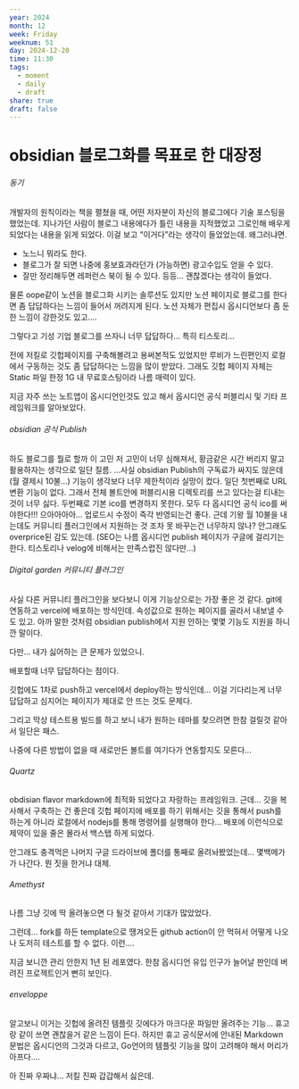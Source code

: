 ```yaml
---
year: 2024
month: 12
week: Friday
weeknum: 51
day: 2024-12-20
time: 11:30
tags:
  - moment
  - daily
  - draft
share: true
draft: false
---
```

# obsidian 블로그화를 목표로 한 대장정

###### 동기
개발자의 원칙이라는 책을 펼쳤을 때, 어떤 저자분이 자신의 블로그에다 기술 포스팅을 했었는데. 지나가던 사람이 블로그 내용에다가 틀린 내용을 지적했었고 그로인해 배우게 되었다는 내용을 읽게 되었다.
이걸 보고 “이거다”라는 생각이 들었었는데. 왜그러냐면.
- 노느니 뭐라도 한다.
- 블로그가 잘 되면 나중에 홍보효과라던가 (가능하면) 광고수입도 얻을 수 있다.
- 잘만 정리해두면 레퍼런스 북이 될 수 있다.
등등... 괜찮겠다는 생각이 들었다.

물론 oope같이 노션을 블로그화 시키는 솔루션도 있지만 노션 페이지로 블로그를 한다면 좀 답답하다는 느낌이 들어서 꺼려지게 된다. 노션 자체가 편집시 옵시디언보다 좀 둔한 느낌이 강한것도 있고....

그렇다고 기성 기업 블로그를 쓰자니 너무 답답하다... 특히 티스토리...

전에 저킬로 깃헙페이지를 구축해볼려고 용써본적도 있었지만 루비가 느린편인지 로컬에서 구동하는 것도 좀 답답하다는 느낌을 많이 받았다.
그래도 깃헙 페이지 자체는 Static 파일 한정 1G 내 무료호스팅이라 나름 매력이 있다.

지금 자주 쓰는 노트앱이 옵시디언인것도 있고 해서 옵시디언 공식 퍼블리시 및 기타 프레임워크를 알아보았다.

###### obsidian 공식 Publish
하도 블로그를 뭘로 할까 이 고민 저 고민이 너무 심해져서, 황금같은 시간 버리지 말고 활용하자는 생각으로 일단 질름.
...사실 obsidian Publish의 구독료가 싸지도 않은데(월 결제시 10불...) 기능이 생각보다 너무 제한적이라 실망이 컸다.
일단 첫번째로 URL 변환 기능이 없다. 그래서 전체 볼트안에 퍼블리시용 디렉토리를 쓰고 있다는걸 티내는 것이 너무 싫다.
두번째로 기본 ico를 변경하지 못한다. 모두 다 옵시디언 공식 ico를 써야한다!!! 으아아아아...
업로드시 수정이 즉각 반영되는건 좋다. 근데 기왕 월 10불을 내는데도 커뮤니티 플러그인에서 지원하는 것 조차 못 바꾸는건 너무하지 않나?
안그래도 overprice된 감도 있는데.
(SEO는 나름 옵시디언 publish 페이지가 구글에 걸리기는 한다. 티스토리나 velog에 비해서는 만족스럽진 않다만...)

###### Digital garden 커뮤니티 플러그인
사실 다른 커뮤니티 플러그인을 보다보니 이게 기능상으로는 가장 좋은 것 같다.
git에 연동하고 vercel에 배포하는 방식인데. 속성값으로 원하는 페이지를 골라서 내보낼 수 도 있고.
아까 말한 것처럼 obsidian publish에서 지원 안하는 몇몇 기능도 지원을 하니깐 말이다.

다만... 내가 싫어하는 큰 문제가 있었으니.

배포할때 너무 답답하다는 점이다.

깃헙에도 1차로 push하고 vercel에서 deploy하는 방식인데... 이걸 기다리는게 너무 답답하고 심지어는 페이지가 제대로 안 뜨는 것도 문제다.

그리고 막상 테스트용 빌드를 하고 보니 내가 원하는 테마를 찾으려면 한참 걸릴것 같아서 일단은 패스.

나중에 다른 방법이 없을 때 새로만든 볼트를 여기다가 연동할지도 모른다...

###### Quartz
obdisian flavor markdown에 최적화 되었다고 자랑하는 프레임워크.
근데... 깃을 복사해서 구축하는 건 좋은데 깃헙 페이지에 배포를 하기 위해서는 깃을 통해서 push를 하는게 아니라 로컬에서 nodejs를 통해 명령어를 실행해야 한다... 배포에 이런식으로 제약이 있을 줄은 몰라서 백스탭 하게 되었다.

안그래도 충격먹은 나머지 구글 드라이브에 폴더를 통째로 올려놔봤었는데... 몇백메가가 나간다. 뭔 짓을 한거냐 대체.
###### Amethyst
나름 그냥 깃에 딱 올려놓으면 다 될것 같아서 기대가 많았었다.

그런데... fork를 하든 template으로 땡겨오든 github action이 안 먹혀서 어떻게 나오나 도저히 테스트를 할 수 없다. 이런....

지금 보니깐 관리 안한지 1년 된 레포였다. 한참 옵시디언 유입 인구가 늘어날 판인데 버려진 프로젝트인거 뻔히 보인다.

###### enveloppe
알고보니 이거는 깃헙에 올려진 템플릿 깃에다가 마크다운 파일만 올려주는 기능... 휴고랑 같이 쓰면 괜찮을거 같은 느낌이 든다.
하지만 휴고 공식문서에 안내된 Markdown 문법은 옵시디언의 그것과 다르고, Go언어의 템플릿 기능을 많이 고려해야 해서 머리가 아프다....

아 진짜 우짜냐... 저킬 진짜 갑갑해서 싫은데.